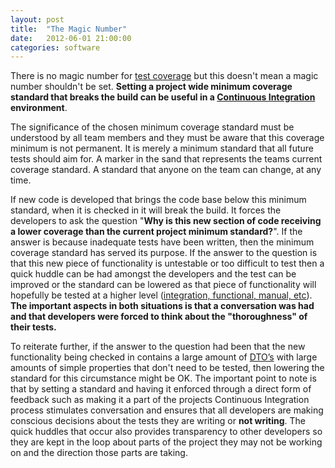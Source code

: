 ```yaml
---
layout: post
title:  "The Magic Number"
date:   2012-06-01 21:00:00
categories: software
---
```

There is no magic number for [test coverage](http://martinfowler.com/bliki/TestCoverage.html) but this doesn't mean a magic number shouldn't be set. **Setting a project wide minimum coverage standard that breaks the build can be useful in a [Continuous Integration](http://martinfowler.com/articles/continuousIntegration.html) environment**.

<!--more-->

The significance of the chosen minimum coverage standard must be understood by all team members and they must be aware that this coverage minimum is not permanent. It is merely a minimum standard that all future tests should aim for. A marker in the sand that represents the teams current coverage standard. A standard that anyone on the team can change, at any time.

If new code is developed that brings the code base below this minimum standard, when it is checked in it will break the build. It forces the developers to ask the question "**Why is this new section of code receiving a lower coverage than the current project minimum standard?**". If the answer is because inadequate tests have been written, then the minimum coverage standard has served its purpose. If the answer to the question is that this new piece of functionality is untestable or too difficult to test then a quick huddle can be had amongst the developers and the test can be improved or the standard can be lowered as that piece of functionality will hopefully be tested at a higher level ([integration, functional, manual, etc](http://martinfowler.com/bliki/TestPyramid.html)). **The important aspects in both situations is that a conversation was had and that developers were forced to think about the "thoroughness" of their tests.**

To reiterate further, if the answer to the question had been that the new functionality being checked in contains a large amount of [DTO’s](http://en.wikipedia.org/wiki/Data_transfer_object) with large amounts of simple properties that don't need to be tested, then lowering the standard for this circumstance might be OK. The important point to note is that by setting a standard and having it enforced through a direct form of feedback such as making it a part of the projects Continuous Integration process stimulates conversation and ensures that all developers are making conscious decisions about the tests they are writing or **not writing**. The quick huddles that occur also provides transparency to other developers so they are kept in the loop about parts of the project they may not be working on and the direction those parts are taking.
